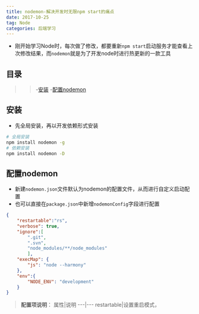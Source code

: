 ```yaml
---
title: nodemon-解决开发时无限npm start的痛点
date: 2017-10-25
tag: Node
categories: 后端学习
---
```

- 刚开始学习Node时，每次做了修改，都要重新`npm start`启动服务才能查看上次修改结果，而`nodemon`就是为了开发node时进行热更新的一款工具
<!--more-->

## 目录
> 
>> -[安装](#安装)
>> -[配置nodemon](#配置nodemon)

## 安装
- 先全局安装，再以开发依赖形式安装

```bash
# 全局安装
npm install nodemon -g
# 依赖安装
npm install nodemon -D
```

## 配置nodemon
- 新建`nodemon.json`文件默认为nodemon的配置文件，从而进行自定义启动配置
- 也可以直接在`package.json`中新增`nodemonConfig`字段进行配置

```json
{
    "restartable":"rs",
    "verbose": true,
    "ignore":[
        ".git",
        ".svn",
        "node_modules/**/node_modules"
        ],
    "execMap": {
        "js": "node --harmony"
    },
    "env":{
        "NODE_ENV": "development"
    }
}
```
> **配置项说明**：
> 属性|说明
> ---|---
> restartable|设置重启模式，
